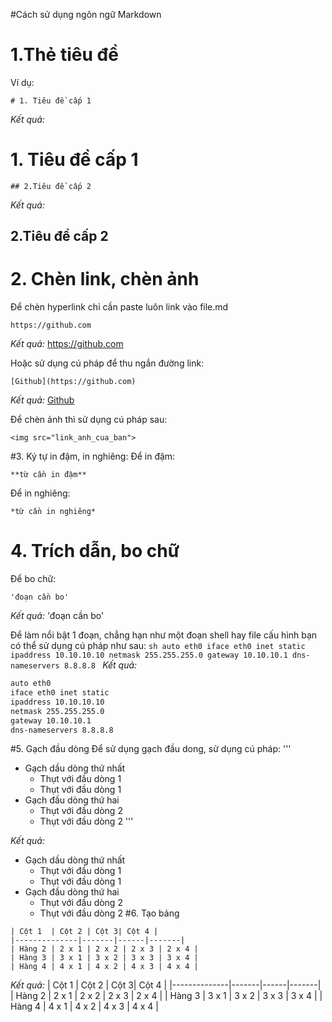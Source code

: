 #Cách sử dụng ngôn ngữ Markdown
# 1.Thẻ tiêu đề
Ví dụ:
```
# 1. Tiêu đề cấp 1
```
*Kết quả:*
# 1. Tiêu đề cấp 1
```
## 2.Tiêu đề cấp 2
````

*Kết quả:*
## 2.Tiêu đề cấp 2

# 2. Chèn link, chèn ảnh
Để chèn hyperlink chỉ cần paste luôn link vào file.md
```
https://github.com
```
*Kết quả:*
https://github.com

Hoặc sử dụng cú pháp để thu ngắn đường link:
```
[Github](https://github.com)
```
*Kết quả:*
[Github](https://github.com)

Để chèn ảnh thì sử dụng cú pháp sau:
```
<img src="link_anh_cua_ban">
```
#3. Ký tự in đậm, in nghiêng:
Để in đậm:
```
**từ cần in đậm**
```
Để in nghiêng:
```
*từ cần in nghiêng*
```
# 4. Trích dẫn, bo chữ
Để bo chữ:
```
'đoạn cần bo'
```
*Kết quả:*
'đoạn cần bo'

Để làm nổi bật 1 đoạn, chẳng hạn như một đoạn shell hay file cấu hình bạn có thể sử dụng cú pháp như sau:
    ```sh
    auto eth0
    iface eth0 inet static
    ipaddress 10.10.10.10
	    netmask 255.255.255.0
	    gateway 10.10.10.1
	    dns-nameservers 8.8.8.8
    ```
*Kết quả:*
```sh
auto eth0
iface eth0 inet static
ipaddress 10.10.10.10
netmask 255.255.255.0
gateway 10.10.10.1
dns-nameservers 8.8.8.8
```
#5. Gạch đầu dòng
Để sử dụng gạch đầu dong, sử dụng cú pháp:
'''
- Gạch dầu dòng thứ nhất
  -  Thụt với đầu dòng 1
  -  Thụt với đầu dòng 1
- Gạch đầu dòng thứ hai
  -  Thụt với đầu dòng 2
  -  Thụt với đầu dòng 2
'''

*Kết quả:*
- Gạch dầu dòng thứ nhất
  -  Thụt với đầu dòng 1
  -  Thụt với đầu dòng 1
- Gạch đầu dòng thứ hai
  -  Thụt với đầu dòng 2
  -  Thụt với đầu dòng 2
#6. Tạo bảng
```
| Cột 1  | Cột 2 | Cột 3| Cột 4 |
|--------------|-------|------|-------|
| Hàng 2 | 2 x 1 | 2 x 2 | 2 x 3 | 2 x 4 |
| Hàng 3 | 3 x 1 | 3 x 2 | 3 x 3 | 3 x 4 |
| Hàng 4 | 4 x 1 | 4 x 2 | 4 x 3 | 4 x 4 |
```
*Kết quả:*
| Cột 1  | Cột 2 | Cột 3| Cột 4 |
|--------------|-------|------|-------|
| Hàng 2 | 2 x 1 | 2 x 2 | 2 x 3 | 2 x 4 |
| Hàng 3 | 3 x 1 | 3 x 2 | 3 x 3 | 3 x 4 |
| Hàng 4 | 4 x 1 | 4 x 2 | 4 x 3 | 4 x 4 |
